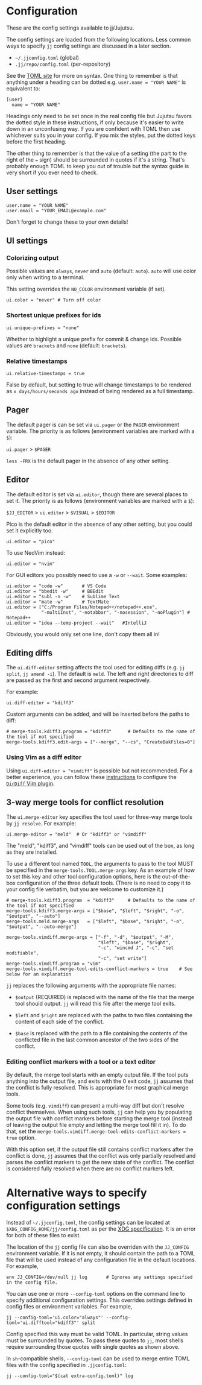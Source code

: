 # Configuration

These are the config settings available to jj/Jujutsu.

The config settings are loaded from the following locations. Less common ways
to specify `jj` config settings are discussed in a later section.

* `~/.jjconfig.toml` (global)
* `.jj/repo/config.toml` (per-repository)

See the [TOML site](https://toml.io/en/) for more on syntax.
One thing to remember is that anything under a heading can be dotted
e.g. `user.name = "YOUR NAME"` is equivalent to:

    [user]
      name = "YOUR NAME"

Headings only need to be set once in the real config file but Jujutsu
favors the dotted style in these instructions, if only because it's
easier to write down in an unconfusing way. If you are confident with
TOML then use whichever suits you in your config. If you mix the styles,
put the dotted keys before the first heading.

The other thing to remember is that the value of a setting (the part
to the right of the `=` sign) should be surrounded in quotes if it's
a string.  That's probably enough TOML to keep you out of trouble but
the syntax guide is very short if you ever need to check.


## User settings

    user.name = "YOUR NAME" 
    user.email = "YOUR_EMAIL@example.com"

Don't forget to change these to your own details!


## UI settings

### Colorizing output

Possible values are `always`, `never` and `auto` (default: `auto`). 
`auto` will use color only when writing to a terminal. 

This setting overrides the `NO_COLOR` environment variable (if set).

    ui.color = "never" # Turn off color

### Shortest unique prefixes for ids

    ui.unique-prefixes = "none"

Whether to highlight a unique prefix for commit & change ids. Possible
values are `brackets` and `none` (default: `brackets`).

### Relative timestamps

    ui.relative-timestamps = true

False by default, but setting to true will change timestamps to be rendered
as `x days/hours/seconds ago` instead of being rendered as a full timestamp.


## Pager

The default pager is can be set via `ui.pager` or the `PAGER` environment
variable.
The priority is as follows (environment variables are marked with a `$`):

`ui.pager` > `$PAGER`

`less -FRX` is the default pager in the absence of any other setting.


## Editor

The default editor is set via `ui.editor`, though there are several
places to set it.  The priority is as follows (environment variables
are marked with a `$`):

`$JJ_EDITOR` > `ui.editor` > `$VISUAL` > `$EDITOR`

Pico is the default editor in the absence of any other setting, but you
could set it explicitly too.

    ui.editor = "pico"

To use NeoVim instead:

    ui.editor = "nvim"

For GUI editors you possibly need to use a `-w` or `--wait`. Some examples:

    ui.editor = "code -w"       # VS Code
    ui.editor = "bbedit -w"     # BBEdit
    ui.editor = "subl -n -w"    # Sublime Text
    ui.editor = "mate -w"       # TextMate
    ui.editor = ["C:/Program Files/Notepad++/notepad++.exe",
                 "-multiInst", "-notabbar", "-nosession", "-noPlugin"] # Notepad++
    ui.editor = "idea --temp-project --wait"   #IntelliJ

Obviously, you would only set one line, don't copy them all in!


## Editing diffs

The `ui.diff-editor` setting affects the tool used for editing diffs (e.g.
`jj split`, `jj amend -i`).  The default is `meld`. The left and right
directories to diff are passed as the first and second argument respectively.

For example:

    ui.diff-editor = "kdiff3"

Custom arguments can be added, and will be inserted before the paths
to diff:

    # merge-tools.kdiff3.program = "kdiff3"      # Defaults to the name of the tool if not specified
    merge-tools.kdiff3.edit-args = ["--merge", "--cs", "CreateBakFiles=0"]

### Using Vim as a diff editor

Using `ui.diff-editor = "vimdiff"` is possible but not recommended.
For a better experience, you can follow these [instructions] to
configure the [`DirDiff` Vim plugin].

[instructions]: https://gist.github.com/ilyagr/5d6339fb7dac5e7ab06fe1561ec62d45
[`DirDiff` Vim plugin]: https://github.com/will133/vim-dirdiff

## 3-way merge tools for conflict resolution

The `ui.merge-editor` key specifies the tool used for three-way merge
tools by `jj resolve`.  For example:

    ui.merge-editor = "meld"  # Or "kdiff3" or "vimdiff"

The "meld", "kdiff3", and "vimdiff" tools can be used out of the box,
as long as they are installed.

To use a different tool named `TOOL`, the arguments to pass to the tool
MUST be specified in the `merge-tools.TOOL.merge-args` key. As an example
of how to set this key and other tool configuration options, here is
the out-of-the-box configuration of the three default tools. (There is
no need to copy it to your config file verbatim, but you are welcome to
customize it.)

    # merge-tools.kdiff3.program  = "kdiff3"     # Defaults to the name of the tool if not specified
    merge-tools.kdiff3.merge-args = ["$base", "$left", "$right", "-o", "$output", "--auto"]
    merge-tools.meld.merge-args   = ["$left", "$base", "$right", "-o", "$output", "--auto-merge"]

    merge-tools.vimdiff.merge-args = ["-f", "-d", "$output", "-M",
                                      "$left", "$base", "$right",
                                      "-c", "wincmd J", "-c", "set modifiable",
                                      "-c", "set write"]
    merge-tools.vimdiff.program = "vim"
    merge-tools.vimdiff.merge-tool-edits-conflict-markers = true    # See below for an explanation

`jj` replaces the following arguments with the appropriate file names:

- `$output` (REQUIRED) is replaced with the name of the file that the
merge tool should output. `jj` will read this file after the merge tool
exits.

- `$left` and `$right` are replaced with the paths to two files containing
the content of each side of the conflict.

- `$base` is replaced with the path to a file containing the
contents of the conflicted file in the last common ancestor of the two
sides of the conflict.

### Editing conflict markers with a tool or a text editor

By default, the merge tool starts with an empty output file. If the tool
puts anything into the output file, and exits with the 0 exit code,
`jj` assumes that the conflict is fully resolved. This is appropriate
for most graphical merge tools.

Some tools (e.g. `vimdiff`) can present a multi-way diff but
don't resolve conflict themselves. When using such tools, `jj`
can help you by populating the output file with conflict markers
before starting the merge tool (instead of leaving the output file
empty and letting the merge tool fill it in). To do that, set the
`merge-tools.vimdiff.merge-tool-edits-conflict-markers = true` option.

With this option set, if the output file still contains conflict markers
after the conflict is done, `jj` assumes that the conflict was only
partially resolved and parses the conflict markers to get the new state
of the conflict. The conflict is considered fully resolved when there
are no conflict markers left.




# Alternative ways to specify configuration settings

Instead of `~/.jjconfig.toml`, the config settings can be located at
`$XDG_CONFIG_HOME/jj/config.toml` as per the [XDG specification].
It is an error for both of these files to exist.

[XDG specification]: https://specifications.freedesktop.org/basedir-spec/basedir-spec-latest.html

The location of the `jj` config file can also be overriden with the
`JJ_CONFIG` environment variable. If it is not empty, it should contain
the path to a TOML file that will be used instead of any configuration
file in the default locations. For example,

    env JJ_CONFIG=/dev/null jj log       # Ignores any settings specified in the config file.

You can use one or more `--config-toml` options on the command line to
specify additional configuration settings. This overrides settings
defined in config files or environment variables. For example,

    jj --config-toml='ui.color="always"' --config-toml='ui.difftool="kdiff3"' split

Config specified this way must be valid TOML. In particular, string
values must be surrounded by quotes. To pass these quotes to `jj`, most
shells require surrounding those quotes with single quotes as shown above.

In `sh`-compatible shells, `--config-toml` can be used to merge entire TOML
files with the config specified in `.jjconfig.toml`:

    jj --config-toml="$(cat extra-config.toml)" log


